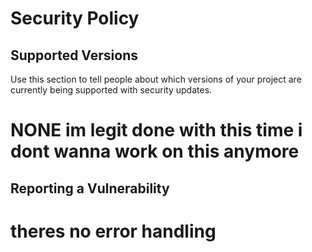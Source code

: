 # Security Policy

## Supported Versions

Use this section to tell people about which versions of your project are
currently being supported with security updates.

# NONE im legit done with this time i dont wanna work on this anymore

## Reporting a Vulnerability

# theres no error handling 



